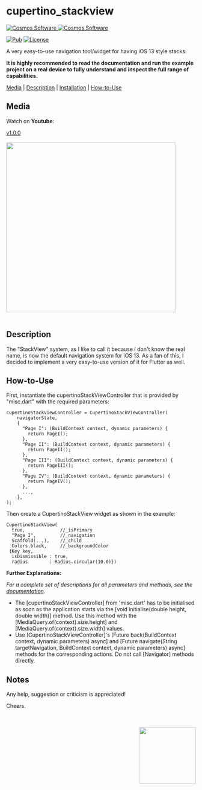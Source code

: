 # cupertino_stackview

[comment]: <> (Badges)
<a href="https://www.cosmossoftware.coffee">
   <img alt="Cosmos Software" src="https://img.shields.io/badge/Cosmos%20Software-Love%20Code-red" />
</a>
<a href="https://www.cosmossoftware.coffee">
   <img alt="Cosmos Software" src="https://img.shields.io/badge/Developer's-Choice-yellow" />
</a>

[![Pub](https://img.shields.io/pub/v/cupertino_stackview?color=g)](https://pub.dev/packages/cupertino_stackview)
[![License](https://img.shields.io/github/license/aliyigitbireroglu/flutter-cupertino-stackview?color=blue)](https://github.com/aliyigitbireroglu/flutter-cupertino-stackview/blob/master/LICENSE)

[comment]: <> (Introduction)
A very easy-to-use navigation tool/widget for having iOS 13 style stacks.

**It is highly recommended to read the documentation and run the example project on a real device to fully understand and inspect the full range of capabilities.**

[comment]: <> (ToC)
[Media](#media) | [Description](#description) | [Installation](#installation) | [How-to-Use](#howtouse)


[comment]: <> (Media)
<a name="media"></a>
## Media

Watch on **Youtube**:

[v1.0.0](https://youtu.be/XvwOScBMvEE)
<br><br>
<img src="https://www.cosmossoftware.coffee/Common/Portfolio/GIFs/FlutterCupertinoStackView.gif" height="450" max-height="450"/>
<br><br>


[comment]: <> (Description)
<a name="description"></a>
## Description
The "StackView" system, as I like to call it because I don't know the real name, is now the default navigation system for iOS 13. As a fan of this, I decided to implement a very easy-to-use version of it for Flutter as well.


[comment]: <> (How-to-Use)
<a name="howtouse"></a>
## How-to-Use
First, instantiate the cupertinoStackViewController that is provided by "misc.dart" with the required parameters:

```
cupertinoStackViewController = CupertinoStackViewController(
    navigatorState,
    {
      "Page I": (BuildContext context, dynamic parameters) {
        return PageI();
      },
      "Page II": (BuildContext context, dynamic parameters) {
        return PageII();
      },
      "Page III": (BuildContext context, dynamic parameters) {
        return PageIII();
      },
      "Page IV": (BuildContext context, dynamic parameters) {
        return PageIV();
      },
      ...,
    },
);
```

Then create a CupertinoStackView widget as shown in the example:

```
CupertinoStackView(
  true,             //_isPrimary 
  "Page I",         //_navigation
  Scaffold(...),    //_child
  Colors.black,     //_backgroundColor 
 {Key key,
  isDismissible : true,
  radius        : Radius.circular(10.0)})
```

**Further Explanations:**

*For a complete set of descriptions for all parameters and methods, see the [documentation](https://pub.dev/documentation/cupertino_stackview/latest/).*

* The [cupertinoStackViewController] from 'misc.dart' has to be initialised as soon as the application starts via the [void initialise(double height, double width)] method. Use this method with the [MediaQuery.of(context).size.height] and [MediaQuery.of(context).size.width] values.
* Use [CupertinoStackViewController]'s [Future back(BuildContext context, dynamic parameters) async] and [Future navigate(String targetNavigation, BuildContext context, dynamic parameters) async] methods for the corresponding actions. Do not call [Navigator] methods directly.


[comment]: <> (Notes)
## Notes
Any help, suggestion or criticism is appreciated! 

Cheers.

[comment]: <> (CosmosSoftware)
<br><br>
<img align="right" src="https://www.cosmossoftware.coffee/Common/Images/CosmosSoftwareIconTransparent.png" width="150" height="150"/>
<br><br>

